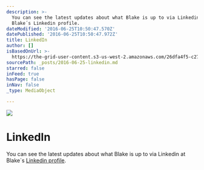 ```yaml
---
description: >-
  You can see the latest updates about what Blake is up to via Linkedin at
  Blake´s Linkedin profile.
dateModified: '2016-06-25T10:50:47.570Z'
datePublished: '2016-06-25T10:50:47.972Z'
title: LinkedIn
author: []
isBasedOnUrl: >-
  https://the-grid-user-content.s3-us-west-2.amazonaws.com/26dfa4f5-c27c-4169-aaa8-59682c971bc1.png
sourcePath: _posts/2016-06-25-linkedin.md
starred: false
inFeed: true
hasPage: false
inNav: false
_type: MediaObject

---
```

![](https://the-grid-user-content.s3-us-west-2.amazonaws.com/26dfa4f5-c27c-4169-aaa8-59682c971bc1.png)

# LinkedIn

You can see the latest updates about what Blake is up to via Linkedin at Blake´s [Linkedin profile][0].

[0]: http://de.linkedin.com/in/stuartblakejones
